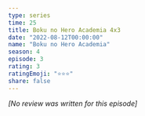 ```yaml
---
type: series
time: 25
title: Boku no Hero Academia 4x3
date: "2022-08-12T00:00:00"
name: "Boku no Hero Academia"
season: 4
episode: 3
rating: 3
ratingEmoji: "⭐️⭐️⭐️"
share: false
---
```


*[No review was written for this episode]*